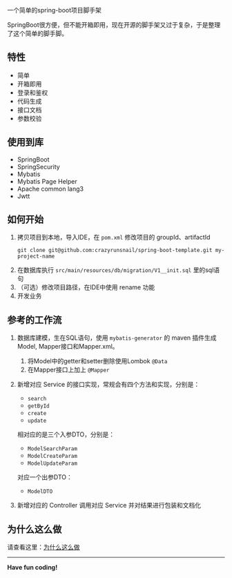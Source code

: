一个简单的spring-boot项目脚手架

SpringBoot很方便，但不能开箱即用，现在开源的脚手架又过于复杂，于是整理了这个简单的脚手脚。

## 特性
- 简单
- 开箱即用
- 登录和鉴权
- 代码生成
- 接口文档
- 参数校验

## 使用到库
- SpringBoot
- SpringSecurity
- Mybatis
- Mybatis Page Helper
- Apache common lang3
- Jwtt

## 如何开始
1. 拷贝项目到本地，导入IDE，在 `pom.xml` 修改项目的 groupId、artifactId
    ```shell
    git clone git@github.com:crazyrunsnail/spring-boot-template.git my-project-name
    ```
2. 在数据库执行 `src/main/resources/db/migration/V1__init.sql` 里的sql语句
3. （可选）修改项目路径，在IDE中使用 rename 功能
4. 开发业务

## 参考的工作流
1. 数据库建模，生在SQL语句，使用 `mybatis-generator` 的 maven 插件生成 Model, Mapper接口和Mapper.xml。
   1. 将Model中的getter和setter删除使用Lombok `@Data`
   2. 在Mapper接口上加上 `@Mapper`
2. 新增对应 Service 的接口实现，常规会有四个方法和实现，分别是：
   - `search` 
   - `getById` 
   - `create` 
   - `update`
   
   相对应的是三个入参DTO，分别是：
   - `ModelSearchParam` 
   - `ModelCreateParam` 
   - `ModelUpdateParam`
   
   对应一个出参DTO：
   - `ModelDTO`
3. 新增对应的 Controller 调用对应 Service 并对结果进行包装和文档化

## 为什么这么做
请查看这里：[为什么这么做](WHY.md)

---
**Have fun coding!**
